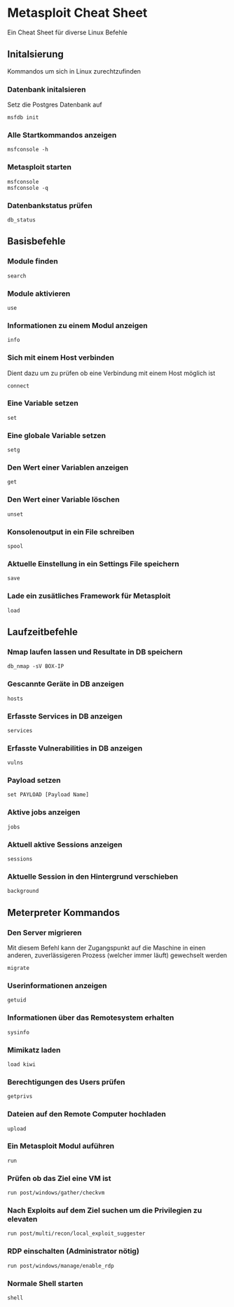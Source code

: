 # Metasploit Cheat Sheet
Ein Cheat Sheet für diverse Linux Befehle

## Initalsierung
Kommandos um sich in Linux zurechtzufinden
 
### Datenbank initalsieren
Setz die Postgres Datenbank auf
    
    msfdb init

### Alle Startkommandos anzeigen
    msfconsole -h

### Metasploit starten
    msfconsole
    msfconsole -q

### Datenbankstatus prüfen
    db_status

## Basisbefehle

### Module finden
    search

### Module aktivieren
    use

### Informationen zu einem Modul anzeigen
    info

### Sich mit einem Host verbinden
Dient dazu um zu prüfen ob eine Verbindung mit einem Host möglich ist

    connect

### Eine Variable setzen
    set

### Eine globale Variable setzen
    setg

### Den Wert einer Variablen anzeigen
    get

### Den Wert einer Variable löschen
    unset

### Konsolenoutput in ein File schreiben
    spool

### Aktuelle Einstellung in ein Settings File speichern
    save

### Lade ein zusätliches Framework für Metasploit
    load

## Laufzeitbefehle

### Nmap laufen lassen und Resultate in DB speichern
    db_nmap -sV BOX-IP

### Gescannte Geräte in DB anzeigen
    hosts

### Erfasste Services in DB anzeigen
    services

### Erfasste Vulnerabilities in DB anzeigen
    vulns

### Payload setzen
    set PAYLOAD [Payload Name]

### Aktive jobs anzeigen
    jobs

### Aktuell aktive Sessions anzeigen
    sessions

### Aktuelle Session in den Hintergrund verschieben
    background

## Meterpreter Kommandos

### Den Server migrieren
Mit diesem Befehl kann der Zugangspunkt auf die Maschine in einen anderen, zuverlässigeren Prozess (welcher immer läuft) gewechselt werden

    migrate

### Userinformationen anzeigen
    getuid

### Informationen über das Remotesystem erhalten
    sysinfo

### Mimikatz laden
    load kiwi

### Berechtigungen des Users prüfen
    getprivs

### Dateien auf den Remote Computer hochladen
    upload

### Ein Metasploit Modul auführen
    run

### Prüfen ob das Ziel eine VM ist
    run post/windows/gather/checkvm

### Nach Exploits auf dem Ziel suchen um die Privilegien zu elevaten
    run post/multi/recon/local_exploit_suggester

### RDP einschalten (Administrator nötig)
    run post/windows/manage/enable_rdp

### Normale Shell starten
    shell


